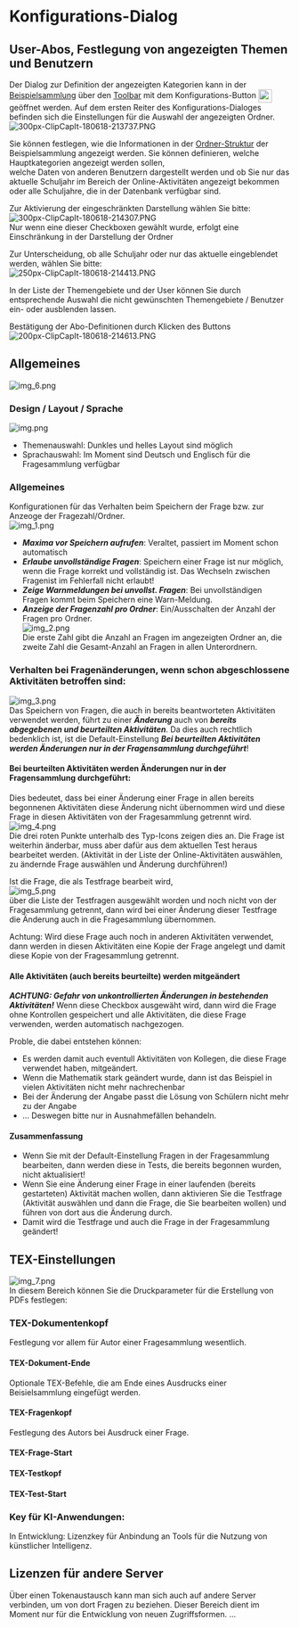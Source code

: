 # Konfigurations-Dialog

## User-Abos, Festlegung von angezeigten Themen und Benutzern
Der Dialog zur Definition der angezeigten Kategorien kann in der 
[Beispielsammlung](../../Beispielsammlung/index.md) über den
[Toolbar](../Toolbar/index.md) mit dem Konfigurations-Button
<span style="vertical-align: middle">
<img src="./22px-ClipCapIt-180618-221159.PNG" height="24">
</span>
geöffnet werden.
Auf dem ersten Reiter des Konfigurations-Dialoges befinden sich die Einstellungen
für die Auswahl der angezeigten Ordner.
<br>![300px-ClipCapIt-180618-213737.PNG](300px-ClipCapIt-180618-213737.PNG)

Sie können festlegen, wie die Informationen in der [Ordner-Struktur](../Ordnerverwaltung/index.md) der Beispielsammlung angezeigt werden.
Sie können definieren, welche Hauptkategorien angezeigt werden sollen,  
welche Daten von anderen Benutzern dargestellt werden und 
ob Sie nur das aktuelle Schuljahr im Bereich der Online-Aktivitäten angezeigt bekommen 
oder alle Schuljahre, die in der Datenbank verfügbar sind.

Zur Aktivierung der eingeschränkten Darstellung wählen Sie bitte:
<br>![300px-ClipCapIt-180618-214307.PNG](300px-ClipCapIt-180618-214307.PNG)<br>
Nur wenn eine dieser Checkboxen gewählt wurde, erfolgt eine Einschränkung 
in der Darstellung der Ordner

Zur Unterscheidung, ob alle Schuljahr oder nur das aktuelle eingeblendet werden, wählen Sie bitte:
<br>![250px-ClipCapIt-180618-214413.PNG](250px-ClipCapIt-180618-214413.PNG)<br>

In der Liste der Themengebiete und der User können Sie durch entsprechende Auswahl die nicht gewünschten Themengebiete / Benutzer ein- oder ausblenden lassen.

Bestätigung der Abo-Definitionen durch Klicken des Buttons
<br>![200px-ClipCapIt-180618-214613.PNG](200px-ClipCapIt-180618-214613.PNG)<br>




## Allgemeines
![img_6.png](img_6.png)
### Design / Layout / Sprache
![img.png](img.png)
* Themenauswahl: Dunkles und helles Layout sind möglich
* Sprachauswahl: Im Moment sind Deutsch und Englisch für die Fragesammlung verfügbar

### Allgemeines
Konfigurationen für das Verhalten beim Speichern der Frage bzw. zur Anzeoge der Fragezahl/Ordner.<br>
![img_1.png](img_1.png)
* ***Maxima vor Speichern aufrufen***: Veraltet, passiert im Moment schon automatisch
* ***Erlaube unvollständige Fragen***: Speichern einer Frage ist nur möglich, wenn die Frage korrekt und vollständig ist. Das Wechseln zwischen Fragenist im Fehlerfall nicht erlaubt!
* ***Zeige Warnmeldungen bei unvollst. Fragen***: Bei unvollständigen Fragen kommt beim Speichern eine Warn-Meldung.
* ***Anzeige der Fragenzahl pro Ordner***: Ein/Ausschalten der Anzahl der Fragen pro Ordner.
<br>![img_2.png](img_2.png)<br>Die erste Zahl gibt die Anzahl an Fragen im angezeigten Ordner an, die zweite Zahl die Gesamt-Anzahl an Fragen in allen Unterordnern.

### Verhalten bei Fragenänderungen, wenn schon abgeschlossene Aktivitäten betroffen sind:

![img_3.png](img_3.png)<br>
Das Speichern von Fragen, die auch in bereits beantworteten Aktivitäten verwendet werden, 
führt zu einer ***Änderung*** auch von ***bereits abgegebenen und beurteilten Aktivitäten***.
Da dies auch rechtlich bedenklich ist, ist die Default-Einstellung ***Bei beurteilten Aktivitäten werden Änderungen nur in der Fragensammlung durchgeführt***!

#### Bei beurteilten Aktivitäten werden Änderungen nur in der Fragensammlung durchgeführt:
Dies bedeutet, dass bei einer Änderung einer Frage in allen bereits begonnenen Aktivitäten 
diese Änderung nicht übernommen wird und diese Frage in diesen Aktivitäten von der Fragesammlung getrennt wird.
<br>![img_4.png](img_4.png)<br>
Die drei roten Punkte unterhalb des Typ-Icons zeigen dies an. Die Frage ist weiterhin änderbar, 
muss aber dafür aus dem aktuellen Test heraus bearbeitet werden. 
(Aktivität in der Liste der Online-Aktivitäten auswählen, zu ändernde Frage auswählen und Änderung durchführen!)

Ist die Frage, die als Testfrage bearbeit wird, <br>
![img_5.png](img_5.png)<br>
über die Liste der Testfragen ausgewählt worden und noch nicht von der Fragesammlung getrennt, 
dann wird bei einer Änderung dieser Testfrage die Änderung auch in die Fragesammlung übernommen.

Achtung: Wird diese Frage auch noch in anderen Aktivitäten verwendet, dann werden in diesen Aktivitäten 
eine Kopie der Frage angelegt und damit diese Kopie von der Fragesammlung getrennt. 

#### Alle Aktivitäten (auch bereits beurteilte) werden mitgeändert
***ACHTUNG: Gefahr von unkontrollierten Änderungen in bestehenden Aktivitäten!***
Wenn diese Checkbox ausgewäht wird, dann wird die Frage ohne Kontrollen gespeichert und
alle Aktivitäten, die diese Frage verwenden, werden automatisch nachgezogen.

Proble, die dabei entstehen können:
* Es werden damit auch eventull Aktivitäten von Kollegen, die diese Frage verwendet haben,
mitgeändert.
* Wenn die Mathematik stark geändert wurde, dann ist das Beispiel in vielen Aktivitäten 
nicht mehr nachrechenbar
* Bei der Änderung der Angabe passt die Lösung von Schülern nicht mehr zu der Angabe
* ...
Deswegen bitte nur in Ausnahmefällen behandeln.

#### Zusammenfassung
* Wenn Sie mit der Default-Einstellung Fragen in der Fragesammlung bearbeiten, dann werden diese 
in Tests, die bereits begonnen wurden, nicht aktualisiert! 
* Wenn Sie eine Änderung einer Frage in einer laufenden (bereits gestarteten) Aktivität 
machen wollen, dann aktivieren Sie die Testfrage (Aktivität auswählen und dann die Frage, 
die Sie bearbeiten wollen) und führen von dort aus die Änderung durch. 
* Damit wird die Testfrage und auch die Frage in der Fragesammlung geändert! 

## TEX-Einstellungen
![img_7.png](img_7.png)<br>
In diesem Bereich können Sie die Druckparameter für die Erstellung von PDFs festlegen:
### TEX-Dokumentenkopf
Festlegung vor allem für Autor einer Fragesammlung wesentlich.
#### TEX-Dokument-Ende
Optionale TEX-Befehle, die am Ende eines Ausdrucks einer Beisielsammlung eingefügt werden.
#### TEX-Fragenkopf
Festlegung des Autors bei Ausdruck einer Frage.
#### TEX-Frage-Start
#### TEX-Testkopf
#### TEX-Test-Start

### Key für KI-Anwendungen:
In Entwicklung: Lizenzkey für Anbindung an Tools für die Nutzung von künstlicher Intelligenz. 

## Lizenzen für andere Server
Über einen Tokenaustausch kann man sich auch auf andere Server verbinden, um von dort Fragen zu beziehen.
Dieser Bereich dient im Moment nur für die Entwicklung von neuen Zugriffsformen. ...

